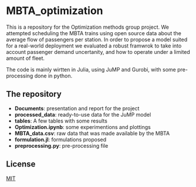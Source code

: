 # MBTA_optimization

This is a repository for the Optimization methods group project. We attempted scheduling the MBTA trains using open source data about the average flow of passengers per station. In order to propose a model suited for a real-world deployment we evaluated a robust framwrok to take into account passenger demand uncertanity, and how to operate under a limited amount of fleet.  

The code is mainly wirtten in Julia, using JuMP and Gurobi, with some pre-processing done in python. 

## The repository

- **Documents**: presentation and report for the project
- **processed_data**: ready-to-use data for the JuMP model
- **tables**: A few tables with some results
- **Optimization.ipynb**: some experimentions and plottings 
- **MBTA_data.csv**: raw data that was made available by the MBTA
- **formulation.jl**: formulations proposed
- **preprocessing.py**: pre-processing file

## License

[MIT](https://choosealicense.com/licenses/mit/)

